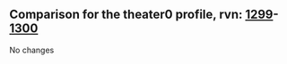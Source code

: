 ## Comparison for the theater0 profile, rvn: [1299](https://github.com/PRO100KatYT/FortniteProfileRevisions/tree/main/profiles/theater0/1299%20theater0.json)-[1300](https://github.com/PRO100KatYT/FortniteProfileRevisions/tree/main/profiles/theater0/1300%20theater0.json)

No changes
